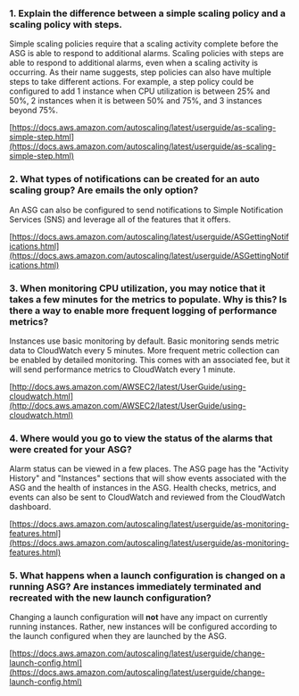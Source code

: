 ### 1. Explain the difference between a simple scaling policy and a scaling policy with steps.

Simple scaling policies require that a scaling activity complete before the ASG is able to respond to additional alarms. Scaling policies with steps are able to respond to additional alarms, even when a scaling activity is occurring. As their name suggests, step policies can also have multiple steps to take different actions. For example, a step policy could be configured to add 1 instance when CPU utilization is between 25% and 50%, 2 instances when it is between 50% and 75%, and 3 instances beyond 75%.

[https://docs.aws.amazon.com/autoscaling/latest/userguide/as-scaling-simple-step.html](https://docs.aws.amazon.com/autoscaling/latest/userguide/as-scaling-simple-step.html)

### 2. What types of notifications can be created for an auto scaling group? Are emails the only option?

An ASG can also be configured to send notifications to Simple Notification Services (SNS) and leverage all of the features that it offers.

[https://docs.aws.amazon.com/autoscaling/latest/userguide/ASGettingNotifications.html](https://docs.aws.amazon.com/autoscaling/latest/userguide/ASGettingNotifications.html)

### 3. When monitoring CPU utilization, you may notice that it takes a few minutes for the metrics to populate. Why is this? Is there a way to enable more frequent logging of performance metrics?

Instances use basic monitoring by default. Basic monitoring sends metric data to CloudWatch every 5 minutes. More frequent metric collection can be enabled by detailed monitoring. This comes with an associated fee, but it will send performance metrics to CloudWatch every 1 minute.

[http://docs.aws.amazon.com/AWSEC2/latest/UserGuide/using-cloudwatch.html](http://docs.aws.amazon.com/AWSEC2/latest/UserGuide/using-cloudwatch.html)

### 4. Where would you go to view the status of the alarms that were created for your ASG?

Alarm status can be viewed in a few places. The ASG page has the "Activity History" and "Instances" sections that will show events associated with the ASG and the health of instances in the ASG. Health checks, metrics, and events can also be sent to CloudWatch and reviewed from the CloudWatch dashboard.

[https://docs.aws.amazon.com/autoscaling/latest/userguide/as-monitoring-features.html](https://docs.aws.amazon.com/autoscaling/latest/userguide/as-monitoring-features.html)

### 5. What happens when a launch configuration is changed on a running ASG? Are instances immediately terminated and recreated with the new launch configuration?

Changing a launch configuration will **not** have any impact on currently running instances. Rather, new instances will be configured according to the launch configured when they are launched by the ASG.

[https://docs.aws.amazon.com/autoscaling/latest/userguide/change-launch-config.html](https://docs.aws.amazon.com/autoscaling/latest/userguide/change-launch-config.html)